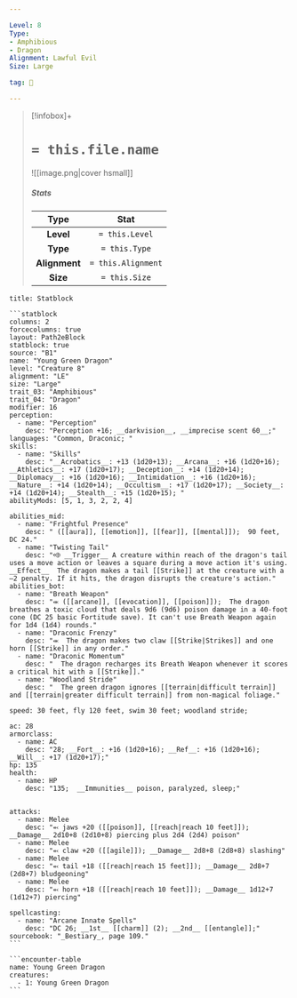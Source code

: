 ```yaml
---

Level: 8
Type:
- Amphibious
- Dragon
Alignment: Lawful Evil
Size: Large

tag: 👹

---
```


> [!infobox]+
> #  `= this.file.name`
> ![[image.png|cover hsmall]]
> ##### Stats
> Type | Stat |
> :---:|:---:|
> **Level** | `= this.Level` |
> **Type** | `= this.Type` |
> **Alignment** | `= this.Alignment` |
> **Size** | `= this.Size` |



````ad-info
title: Statblock

```statblock
columns: 2
forcecolumns: true
layout: Path2eBlock
statblock: true
source: "B1"
name: "Young Green Dragon"
level: "Creature 8"
alignment: "LE"
size: "Large"
trait_03: "Amphibious"
trait_04: "Dragon"
modifier: 16
perception:
  - name: "Perception"
    desc: "Perception +16; __darkvision__, __imprecise scent 60__;"
languages: "Common, Draconic; "
skills:
  - name: "Skills"
    desc: "__Acrobatics__: +13 (1d20+13); __Arcana__: +16 (1d20+16); __Athletics__: +17 (1d20+17); __Deception__: +14 (1d20+14); __Diplomacy__: +16 (1d20+16); __Intimidation__: +16 (1d20+16); __Nature__: +14 (1d20+14); __Occultism__: +17 (1d20+17); __Society__: +14 (1d20+14); __Stealth__: +15 (1d20+15); "
abilityMods: [5, 1, 3, 2, 2, 4]

abilities_mid:
  - name: "Frightful Presence"
    desc: " ([[aura]], [[emotion]], [[fear]], [[mental]]);  90 feet, DC 24."
  - name: "Twisting Tail"
    desc: "⬲ __Trigger__ A creature within reach of the dragon's tail uses a move action or leaves a square during a move action it's using. __Effect__  The dragon makes a tail [[Strike]] at the creature with a –2 penalty. If it hits, the dragon disrupts the creature's action."
abilities_bot:
  - name: "Breath Weapon"
    desc: "⬺ ([[arcane]], [[evocation]], [[poison]]);  The dragon breathes a toxic cloud that deals 9d6 (9d6) poison damage in a 40-foot cone (DC 25 basic Fortitude save). It can't use Breath Weapon again for 1d4 (1d4) rounds."
  - name: "Draconic Frenzy"
    desc: "⬺  The dragon makes two claw [[Strike|Strikes]] and one horn [[Strike]] in any order."
  - name: "Draconic Momentum"
    desc: "  The dragon recharges its Breath Weapon whenever it scores a critical hit with a [[Strike]]."
  - name: "Woodland Stride"
    desc: "  The green dragon ignores [[terrain|difficult terrain]] and [[terrain|greater difficult terrain]] from non-magical foliage."

speed: 30 feet, fly 120 feet, swim 30 feet; woodland stride;

ac: 28
armorclass:
  - name: AC
    desc: "28; __Fort__: +16 (1d20+16); __Ref__: +16 (1d20+16); __Will__: +17 (1d20+17);"
hp: 135
health:
  - name: HP
    desc: "135;  __Immunities__ poison, paralyzed, sleep;"


attacks:
  - name: Melee
    desc: "⬻ jaws +20 ([[poison]], [[reach|reach 10 feet]]); __Damage__ 2d10+8 (2d10+8) piercing plus 2d4 (2d4) poison"
  - name: Melee
    desc: "⬻ claw +20 ([[agile]]); __Damage__ 2d8+8 (2d8+8) slashing"
  - name: Melee
    desc: "⬻ tail +18 ([[reach|reach 15 feet]]); __Damage__ 2d8+7 (2d8+7) bludgeoning"
  - name: Melee
    desc: "⬻ horn +18 ([[reach|reach 10 feet]]); __Damage__ 1d12+7 (1d12+7) piercing"

spellcasting:
  - name: "Arcane Innate Spells"
    desc: "DC 26; __1st__ [[charm]] (2); __2nd__ [[entangle]];"
sourcebook: "_Bestiary_, page 109."
```

```encounter-table
name: Young Green Dragon
creatures:
  - 1: Young Green Dragon
```

````


